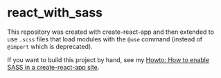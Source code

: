 # react_with_sass

This repository was created with create-react-app and then extended to use `.scss` files that load modules with the `@use` command (instead of `@import` which is deprecated).

If you want to build this project by hand, see my [Howto: How to enable SASS in a create-react-app site](https://github.com/edwardtanguay/react_with_sass).